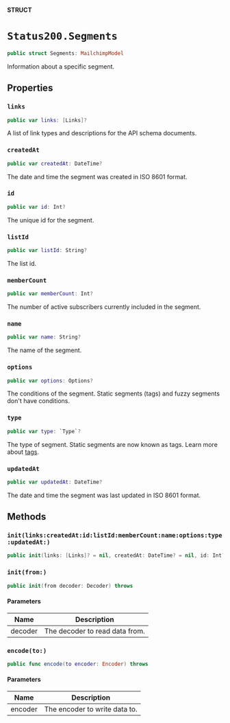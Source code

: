 **STRUCT**

# `Status200.Segments`

```swift
public struct Segments: MailchimpModel
```

Information about a specific segment.

## Properties
### `links`

```swift
public var links: [Links]?
```

A list of link types and descriptions for the API schema documents.

### `createdAt`

```swift
public var createdAt: DateTime?
```

The date and time the segment was created in ISO 8601 format.

### `id`

```swift
public var id: Int?
```

The unique id for the segment.

### `listId`

```swift
public var listId: String?
```

The list id.

### `memberCount`

```swift
public var memberCount: Int?
```

The number of active subscribers currently included in the segment.

### `name`

```swift
public var name: String?
```

The name of the segment.

### `options`

```swift
public var options: Options?
```

The conditions of the segment. Static segments (tags) and fuzzy segments don't have conditions.

### `type`

```swift
public var type: `Type`?
```

The type of segment. Static segments are now known as tags. Learn more about [tags](https://mailchimp.com/help/getting-started-tags?utm_source=mc-api&utm_medium=docs&utm_campaign=apidocs).

### `updatedAt`

```swift
public var updatedAt: DateTime?
```

The date and time the segment was last updated in ISO 8601 format.

## Methods
### `init(links:createdAt:id:listId:memberCount:name:options:type:updatedAt:)`

```swift
public init(links: [Links]? = nil, createdAt: DateTime? = nil, id: Int? = nil, listId: String? = nil, memberCount: Int? = nil, name: String? = nil, options: Options? = nil, type: Type? = nil, updatedAt: DateTime? = nil)
```

### `init(from:)`

```swift
public init(from decoder: Decoder) throws
```

#### Parameters

| Name | Description |
| ---- | ----------- |
| decoder | The decoder to read data from. |

### `encode(to:)`

```swift
public func encode(to encoder: Encoder) throws
```

#### Parameters

| Name | Description |
| ---- | ----------- |
| encoder | The encoder to write data to. |